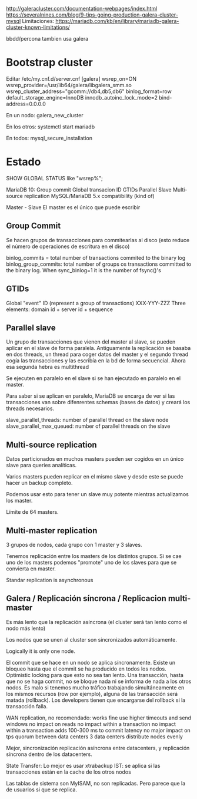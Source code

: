 http://galeracluster.com/documentation-webpages/index.html
https://severalnines.com/blog/9-tips-going-production-galera-cluster-mysql
Limitaciones: https://mariadb.com/kb/en/library/mariadb-galera-cluster-known-limitations/

bbdd/percona tambien usa galera


# Bootstrap cluster

Editar /etc/my.cnf.d/server.cnf
[galera]
wsrep_on=ON
wsrep_provider=/usr/lib64/galera/libgalera_smm.so
wsrep_cluster_address="gcomm://db4,db5,db6"
binlog_format=row
default_storage_engine=InnoDB
innodb_autoinc_lock_mode=2
bind-address=0.0.0.0


En un nodo:
galera_new_cluster

En los otros:
systemctl start mariadb

En todos:
mysql_secure_installation



# Estado
SHOW GLOBAL STATUS like "wsrep%";

MariaDB 10:
  Group commit
  Global transacion ID GTIDs
  Parallel Slave
  Multi-source replication
  MySQL/MariaDB 5.x compatibility (kind of)


Master - Slave
El master es el único que puede escribir


## Group Commit ##
Se hacen grupos de transacciones para commitearlas al disco (esto reduce el número de operaciones de escritura en el disco)

binlog_commits = total number of transactions commited to the binary log
binlog_group_commits: total number of groups os transactions committed to the binary log. When sync_binlog=1 it is the number of fsync()'s


## GTIDs ##
Global "event" ID (represent a group of transactions)
XXX-YYY-ZZZ
Three elements: domain id + server id + sequence


## Parallel slave ##
Un grupo de transacciones que vienen del master al slave, se pueden aplicar en el slave de forma paralela.
Antiguamente la replicación se basaba en dos threads, un thread para coger datos del master y el segundo thread cogía las transacciones y las escribía en la bd de forma secuencial.
Ahora esa segunda hebra es multithread

Se ejecuten en paralelo en el slave si se han ejecutado en paralelo en el master.

Para saber si se aplican en paralelo, MariaDB se encarga de ver si las transacciones van sobre difenrentes schemas (bases de datos) y creará los threads necesarios.

slave_parallel_threads: number of parallel thread on the slave node
slave_parallel_max_queued: number of parallel threads on the slave


## Multi-source replication ##
Datos particionados en muchos masters pueden ser cogidos en un único slave para queries analíticas.

Varios masters pueden replicar en el mismo slave y desde este se puede hacer un backup completo.

Podemos usar esto para tener un slave muy potente mientras actualizamos los master.

Límite de 64 masters.


## Multi-master replication ##
3 grupos de nodos, cada grupo con 1 master y 3 slaves.

Tenemos replicación entre los masters de los distintos grupos.
Si se cae uno de los masters podemos "promote" uno de los slaves para que se convierta en master.

Standar replication is asynchronous




## Galera / Replicación síncrona / Replicacion multi-master ##
Es más lento que la replicación asíncrona (el cluster será tan lento como el nodo más lento)

Los nodos que se unen al cluster son sincronizados automáticamente.

Logically it is only one node.

El commit que se hace en un nodo se aplica síncronamente. Existe un bloqueo hasta que el commit se ha producido en todos los nodos. 
Optimistic locking para que esto no sea tan lento. Una transacción, hasta que no se haga commit, no se bloque nada ni se informa de nada a los otros nodos.
Es malo si tenemos mucho tráfico trabajando simultáneamente en los mismos recursos (row por ejemplo), alguna de las transacción será matada (rollback). Los developers tienen que encargarse del rollback si la transacción falla.


WAN replication, no recomendado:
  works fine
  use higher timeouts and send windows
  no impact on reads
  no impact within a transaction
  no impact within a transaction
  adds 100-300 ms to commit latency
  no major impact on tps
  quorum between data centers
    3 data centers
    distribute nodes evenly

Mejor, sincronización replicación asíncrona entre datacenters, y replicación síncrona dentro de los datacenters.


State Transfer:
  Lo mejor es usar xtrabackup
  IST: se aplica si las transacciones están en la cache de los otros nodos

Las tablas de sistema son MyISAM, no son replicadas.
Pero parece que la de usuarios si que se replica.
